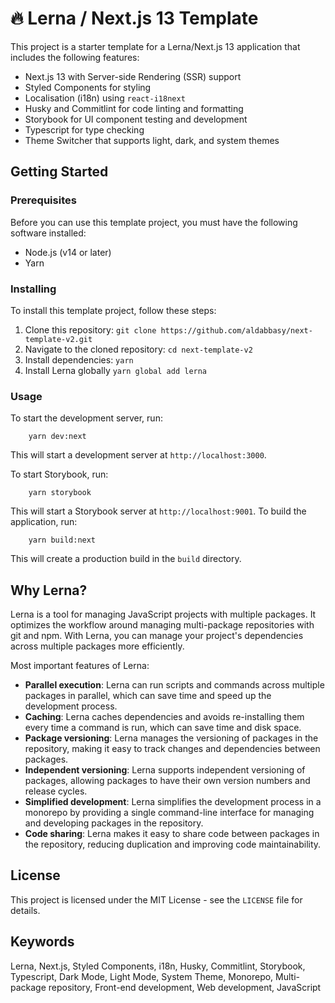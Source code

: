 # 🔥 Lerna / Next.js 13 Template 

This project is a starter template for a Lerna/Next.js 13 application that includes the following features:

- Next.js 13 with Server-side Rendering (SSR) support
- Styled Components for styling
- Localisation (i18n) using `react-i18next`
- Husky and Commitlint for code linting and formatting
- Storybook for UI component testing and development
- Typescript for type checking
- Theme Switcher that supports light, dark, and system themes

## Getting Started

### Prerequisites

Before you can use this template project, you must have the following software installed:

- Node.js (v14 or later)
- Yarn

### Installing

To install this template project, follow these steps:

1. Clone this repository: `git clone https://github.com/aldabbasy/next-template-v2.git`
2. Navigate to the cloned repository: `cd next-template-v2`
3. Install dependencies: `yarn`
4. Install Lerna globally `yarn global add lerna`

### Usage

To start the development server, run:
```
    yarn dev:next
```
This will start a development server at `http://localhost:3000`.

To start Storybook, run:
```
    yarn storybook
```
This will start a Storybook server at `http://localhost:9001`.
To build the application, run:
```
    yarn build:next
```
This will create a production build in the `build` directory.

## Why Lerna?

Lerna is a tool for managing JavaScript projects with multiple packages. It optimizes the workflow around managing multi-package repositories with git and npm. With Lerna, you can manage your project's dependencies across multiple packages more efficiently.

Most important features of Lerna:

- **Parallel execution**: Lerna can run scripts and commands across multiple packages in parallel, which can save time and speed up the development process.
- **Caching**: Lerna caches dependencies and avoids re-installing them every time a command is run, which can save time and disk space.
- **Package versioning**: Lerna manages the versioning of packages in the repository, making it easy to track changes and dependencies between packages.
- **Independent versioning**: Lerna supports independent versioning of packages, allowing packages to have their own version numbers and release cycles.
- **Simplified development**: Lerna simplifies the development process in a monorepo by providing a single command-line interface for managing and developing packages in the repository.
- **Code sharing**: Lerna makes it easy to share code between packages in the repository, reducing duplication and improving code maintainability.

## License

This project is licensed under the MIT License - see the `LICENSE` file for details.

## Keywords

Lerna, Next.js, Styled Components, i18n, Husky, Commitlint, Storybook, Typescript, Dark Mode, Light Mode, System Theme, Monorepo, Multi-package repository, Front-end development, Web development, JavaScript

